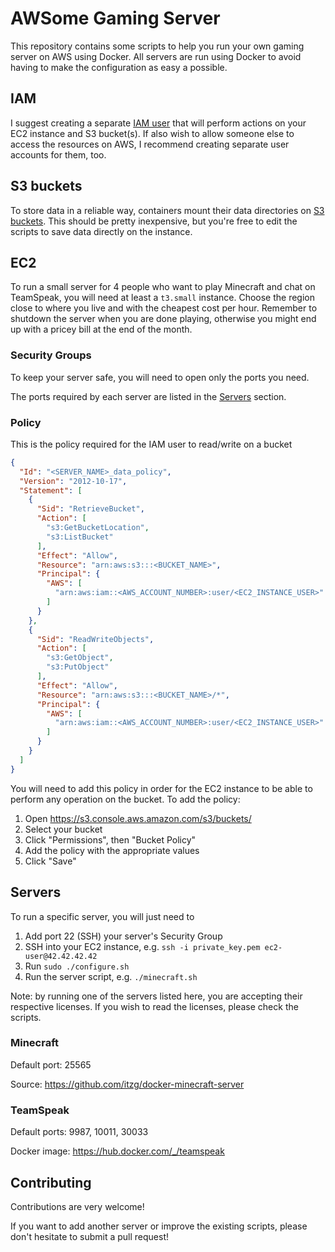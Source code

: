 # AWSome Gaming Server

This repository contains some scripts to help you run your own gaming server on AWS using Docker.
All servers are run using Docker to avoid having to make the configuration as easy a possible.

## IAM

I suggest creating a separate [IAM user](https://console.aws.amazon.com/iam/home#/users) that will perform actions on your EC2 instance and S3 bucket(s).
If also wish to allow someone else to access the resources on AWS, I recommend creating separate user accounts for them, too.

## S3 buckets

To store data in a reliable way, containers mount their data directories on [S3 buckets](https://s3.console.aws.amazon.com/s3/home).
This should be pretty inexpensive, but you're free to edit the scripts to save data directly on the instance.

## EC2

To run a small server for 4 people who want to play Minecraft and chat on TeamSpeak, you will need at least a `t3.small` instance.
Choose the region close to where you live and with the cheapest cost per hour.
Remember to shutdown the server when you are done playing, otherwise you might end up with a pricey bill at the end of the month.

### Security Groups

To keep your server safe, you will need to open only the ports you need.

The ports required by each server are listed in the [Servers](#servers) section.

### Policy

This is the policy required for the IAM user to read/write on a bucket

```json
{
  "Id": "<SERVER_NAME>_data_policy",
  "Version": "2012-10-17",
  "Statement": [
    {
      "Sid": "RetrieveBucket",
      "Action": [
        "s3:GetBucketLocation",
        "s3:ListBucket"
      ],
      "Effect": "Allow",
      "Resource": "arn:aws:s3:::<BUCKET_NAME>",
      "Principal": {
        "AWS": [
          "arn:aws:iam::<AWS_ACCOUNT_NUMBER>:user/<EC2_INSTANCE_USER>"
        ]
      }
    },
    {
      "Sid": "ReadWriteObjects",
      "Action": [
        "s3:GetObject",
        "s3:PutObject"
      ],
      "Effect": "Allow",
      "Resource": "arn:aws:s3:::<BUCKET_NAME>/*",
      "Principal": {
        "AWS": [
          "arn:aws:iam::<AWS_ACCOUNT_NUMBER>:user/<EC2_INSTANCE_USER>"
        ]
      }
    }
  ]
}
```

You will need to add this policy in order for the EC2 instance to be able to perform any operation on the bucket. To add the policy:
1. Open https://s3.console.aws.amazon.com/s3/buckets/
2. Select your bucket
3. Click "Permissions", then "Bucket Policy"
4. Add the policy with the appropriate values
5. Click "Save"

## Servers

To run a specific server, you will just need to
1. Add port 22 (SSH) your server's Security Group
2. SSH into your EC2 instance, e.g. `ssh -i private_key.pem ec2-user@42.42.42.42`
2. Run `sudo ./configure.sh`
3. Run the server script, e.g. `./minecraft.sh`

Note: by running one of the servers listed here, you are accepting their respective licenses.
If you wish to read the licenses, please check the scripts.

### Minecraft
Default port: 25565

Source: https://github.com/itzg/docker-minecraft-server

### TeamSpeak
Default ports: 9987, 10011, 30033

Docker image: https://hub.docker.com/_/teamspeak 

## Contributing

Contributions are very welcome!

If you want to add another server or improve the existing scripts, please don't hesitate to submit a pull request!
